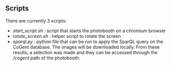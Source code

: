 ## Scripts

There are currently 3 scripts:

- *start_script.sh* : script that starts the photobooth on a chromium browser
- *rotate_screen.sh* : helper script to rotate the screen 
- *sparql.py* : python file that can be run to apply the SparQL query on the CoGent database. The images will be downloaded locally. From these results, a selection was made and they can be accessed through the */cogent* path of the photobooth.